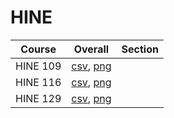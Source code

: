 # HINE

| Course | Overall | Section |
| ------ | ------- | ------- |
| HINE 109 | [csv](https://github.com/UCSD-Historical-Enrollment-Data/2024Winter/blob/main/overall/HINE%20109.csv), [png](https://raw.githubusercontent.com/UCSD-Historical-Enrollment-Data/2024Winter/main/plot_overall/HINE%20109.png) |  |
| HINE 116 | [csv](https://github.com/UCSD-Historical-Enrollment-Data/2024Winter/blob/main/overall/HINE%20116.csv), [png](https://raw.githubusercontent.com/UCSD-Historical-Enrollment-Data/2024Winter/main/plot_overall/HINE%20116.png) |  |
| HINE 129 | [csv](https://github.com/UCSD-Historical-Enrollment-Data/2024Winter/blob/main/overall/HINE%20129.csv), [png](https://raw.githubusercontent.com/UCSD-Historical-Enrollment-Data/2024Winter/main/plot_overall/HINE%20129.png) |  |
